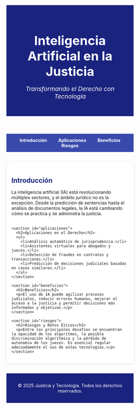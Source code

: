 <!DOCTYPE html>
<!--
Click nbfs://nbhost/SystemFileSystem/Templates/Licenses/license-default.txt to change this license
Click nbfs://nbhost/SystemFileSystem/Templates/Other/html.html to edit this template
-->
<!DOCTYPE html>
<html lang="es">
<head>
  <meta charset="UTF-8">
  <meta name="viewport" content="width=device-width, initial-scale=1.0">
  <title>IA en la Justicia y el Derecho</title>
  <style>
    /* Reset básico */
    * {
      margin: 0;
      padding: 0;
      box-sizing: border-box;
    }

    body {
      font-family: 'Segoe UI', Tahoma, Geneva, Verdana, sans-serif;
      background: #f0f2f5;
      color: #333;
      line-height: 1.6;
    }

    header {
      background: #1a237e;
      color: white;
      padding: 2rem 1rem;
      text-align: center;
    }

    header h1 {
      font-size: 2.5rem;
      margin-bottom: 0.5rem;
    }

    header p {
      font-size: 1.2rem;
      font-style: italic;
    }

    nav {
      background: #3949ab;
      padding: 0.75rem;
      text-align: center;
    }

    nav a {
      color: white;
      text-decoration: none;
      margin: 0 1rem;
      font-weight: bold;
      transition: color 0.3s ease;
    }

    nav a:hover {
      color: #ffeb3b;
    }

    main {
      max-width: 1000px;
      margin: 2rem auto;
      padding: 1rem;
      background: white;
      border-radius: 10px;
      box-shadow: 0 2px 8px rgba(0,0,0,0.1);
    }

    h2 {
      color: #1a237e;
      margin-bottom: 1rem;
    }

    section {
      margin-bottom: 2rem;
    }

    footer {
      background: #1a237e;
      color: white;
      text-align: center;
      padding: 1rem;
      margin-top: 2rem;
    }

    @media (max-width: 600px) {
      header h1 {
        font-size: 1.8rem;
      }

      nav a {
        display: block;
        margin: 0.5rem 0;
      }
    }
  </style>
</head>
<body>

  <header>
    <h1>Inteligencia Artificial en la Justicia</h1>
    <p>Transformando el Derecho con Tecnología</p>
  </header>

  <nav>
    <a href="#introduccion">Introducción</a>
    <a href="#aplicaciones">Aplicaciones</a>
    <a href="#beneficios">Beneficios</a>
    <a href="#riesgos">Riesgos</a>
  </nav>

  <main>
    <section id="introduccion">
      <h2>Introducción</h2>
      <p>La inteligencia artificial (IA) está revolucionando múltiples sectores, y el ámbito jurídico no es la excepción. Desde la predicción de sentencias hasta el análisis de documentos legales, la IA está cambiando cómo se practica y se administra la justicia.</p>
    </section>

    <section id="aplicaciones">
      <h2>Aplicaciones en el Derecho</h2>
      <ul>
        <li>Análisis automático de jurisprudencia.</li>
        <li>Asistentes virtuales para abogados y jueces.</li>
        <li>Detección de fraudes en contratos y transacciones.</li>
        <li>Predicción de decisiones judiciales basadas en casos similares.</li>
      </ul>
    </section>

    <section id="beneficios">
      <h2>Beneficios</h2>
      <p>El uso de IA puede agilizar procesos judiciales, reducir errores humanos, mejorar el acceso a la justicia y permitir decisiones más informadas y objetivas.</p>
    </section>

    <section id="riesgos">
      <h2>Riesgos y Retos Éticos</h2>
      <p>Entre los principales desafíos se encuentran la opacidad de los algoritmos, la posible discriminación algorítmica y la pérdida de autonomía de los jueces. Es esencial regular adecuadamente el uso de estas tecnologías.</p>
    </section>
  </main>

  <footer>
    <p>&copy; 2025 Justicia y Tecnología. Todos los derechos reservados.</p>
  </footer>

</body>
</html>

